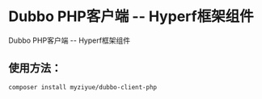 # Dubbo PHP客户端 -- Hyperf框架组件

Dubbo PHP客户端 -- Hyperf框架组件


## 使用方法：

```shell
composer install myziyue/dubbo-client-php
```
